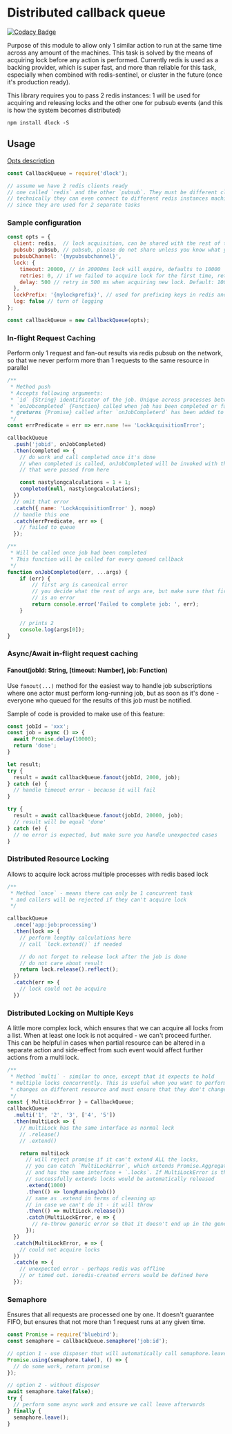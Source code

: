 # Distributed callback queue

[![Codacy Badge](https://www.codacy.com/project/badge/1a90183ad6964bfca54a7ba0f4b9b3a7)](https://www.codacy.com/app/v/distributed-callback-queue)

Purpose of this module to allow only 1 similar action to run at the same time across any amount
of the machines. This task is solved by the means of acquiring lock before any action
is performed. Currently redis is used as a backing provider, which is super fast,
and more than reliable for this task, especially when combined with redis-sentinel, or cluster
in the future (once it's production ready).

This library requires you to pass 2 redis instances: 1 will be used for acquiring and releasing locks
and the other one for pubsub events (and this is how the system becomes distributed)

`npm install dlock -S`

## Usage

[Opts description](https://github.com/AVVS/distributed-callback-queue/blob/master/lib/distributed-callback-queue.js#L8-L23)

```js
const CallbackQueue = require('dlock');

// assume we have 2 redis clients ready
// one called `redis` and the other `pubsub`. They must be different clients
// technically they can even connect to different redis instances machines,
// since they are used for 2 separate tasks
```

### Sample configuration

```js
const opts = {
  client: redis,  // lock acquisition, can be shared with the rest of the app
  pubsub: pubsub, // pubsub, please do not share unless you know what you are doing
  pubsubChannel: '{mypubsubchannel}',
  lock: {
    timeout: 20000, // in 20000ms lock will expire, defaults to 10000
    retries: 0, // if we failed to acquire lock for the first time, retry in `delay`. Defaults to 1
    delay: 500 // retry in 500 ms when acquiring new lock. Default: 100
  },
  lockPrefix: '{mylockprefix}', // used for prefixing keys in redis and in local queue, defaults to {dcb}
  log: false // turn of logging
};

const callbackQueue = new CallbackQueue(opts);
```

### In-flight Request Caching

Perform only 1 request and fan-out results via redis pubsub on the network, so that
we never perform more than 1 requests to the same resource in parallel

```js
/**
 * Method push
 * Accepts following arguments:
 * `id` {String} identificator of the job. Unique across processes between same lockPrefix
 * `onJobcompleted` {Function} called when job has been completed or failed
 * @returns {Promise} called after `onJobCompleterd` has been added to queue
 */
const errPredicate = err => err.name !== 'LockAcquisitionError';

callbackQueue
  .push('jobid', onJobCompleted)
  .then(completed => {
    // do work and call completed once it's done
    // when completed is called, onJobCompleted will be invoked with the args
    // that were passed from here

    const nastylongcalculations = 1 + 1;
    completed(null, nastylongcalculations);
  })
  // omit that error
  .catch({ name: 'LockAcquisitionError' }, noop)
  // handle this one
  .catch(errPredicate, err => {
    // failed to queue
  });

/**
 * Will be called once job had been completed
 * This function will be called for every queued callback
 */
function onJobCompleted(err, ...args) {
    if (err) {
        // first arg is canonical error
        // you decide what the rest of args are, but make sure that first one
        // is an error
        return console.error('Failed to complete job: ', err);
    }

    // prints 2
    console.log(args[0]);
}
```

### Async/Await in-flight request caching

#### Fanout(jobId: String, [timeout: Number], job: Function)

Use `fanout(...)` method for the easiest way to handle job subscriptions where
one actor must perform long-running job, but as soon as it's done - everyone who
queued for the results of this job must be notified.

Sample of code is provided to make use of this feature:

```js
const jobId = 'xxx';
const job = async () => {
  await Promise.delay(10000);
  return 'done';
}

let result;
try {
  result = await callbackQueue.fanout(jobId, 2000, job);
} catch (e) {
  // handle timeout error - because it will fail
}

try {
  result = await callbackQueue.fanout(jobId, 20000, job);
  // result will be equal 'done'
} catch (e) {
  // no error is expected, but make sure you handle unexpected cases
}
```

### Distributed Resource Locking

Allows to acquire lock across multiple processes with redis based lock

```js
/**
 * Method `once` - means there can only be 1 concurrent task
 * and callers will be rejected if they can't acquire lock
 */

callbackQueue
  .once('app:job:processing')
  .then(lock => {
    // perform lengthy calculations here
    // call `lock.extend()` if needed

    // do not forget to release lock after the job is done
    // do not care about result
    return lock.release().reflect();
  })
  .catch(err => {
    // lock could not be acquire
  })
```

### Distributed Locking on Multiple Keys

A little more complex lock, which ensures that we can acquire all locks from a list.
When at least one lock is not acquired - we can't proceed further.
This can be helpful in cases when partial resource can be altered in a separate action
and side-effect from such event would affect further actions from a multi lock.

```js
/**
 * Method `multi` - similar to once, except that it expects to hold
 * multiple locks concurrently. This is useful when you want to perform non-atomic
 * changes on different resource and must ensure that they don't change during the transaction
 */
const { MultiLockError } = CallbackQueue;
callbackQueue
  .multi('1', '2', '3', ['4', '5'])
  .then(multiLock => {
    // multiLock has the same interface as normal lock
    // .release()
    // .extend()

    return multiLock
      // will reject promise if it can't extend ALL the locks,
      // you can catch `MultiLockError`, which extends Promise.AggregateError
      // and has the same interface + `.locks`. If MultiLockError is thrown
      // successfully extends locks would be automatically released
      .extend(1000)
      .then(() => longRunningJob())
      // same as .extend in terms of cleaning up
      // in case we can't do it - it will throw
      .then(() => multiLock.release())
      .catch(MultiLockError, e => {
        // re-throw generic error so that it doesn't end up in the generic error handler
      });
  })
  .catch(MultiLockError, e => {
    // could not acquire locks
  })
  .catch(e => {
    // unexpected error - perhaps redis was offline
    // or timed out. ioredis-created errors would be defined here
  });
```

### Semaphore

Ensures that all requests are processed one by one. It doesn't guarantee FIFO, but ensures that
not more than 1 request runs at any given time.

```js
const Promise = require('bluebird');
const semaphore = callbackQueue.semaphore('job:id');

// option 1 - use disposer that will automatically call semaphore.leave
Promise.using(semaphore.take(), () => {
  // do some work, return promise
});

// option 2 - without disposer
await semaphore.take(false);
try {
  // perform some async work and ensure we call leave afterwards
} finally {
  semaphore.leave();
}
```

